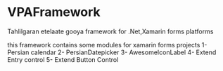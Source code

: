 # VPAFramework
Tahlilgaran etelaate gooya framework for .Net,Xamarin forms platforms

this framework contains some modules for xamarin forms projects
1- Persian calendar
2- PersianDatepicker
3- AwesomeIconLabel
4- Extend Entry control
5- Extend Button Control
 
